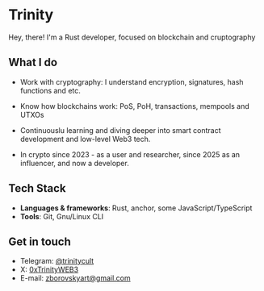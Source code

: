 # Trinity
Hey, there!
I'm a Rust developer, focused on blockchain and cruptography

## What I do
- Work with cryptography: I understand encryption, signatures, hash functions and etc.

- Know how blockchains work: PoS, PoH, transactions, mempools and UTXOs

- Continuouslu learning and diving deeper into smart contract development and low-level Web3 tech.

- In crypto since 2023 - as a user and researcher, since 2025 as an influencer, and now a developer.

## Tech Stack
- **Languages & frameworks**: Rust, anchor, some JavaScript/TypeScript
- **Tools**: Git, Gnu/Linux CLI

## Get in touch
- Telegram:
[@trinitycult](https://t.me/trinitycult)
- X:
[0xTrinityWEB3](https://x.com/0xTrinityWEB3)
- E-mail:
zborovskyart@gmail.com

